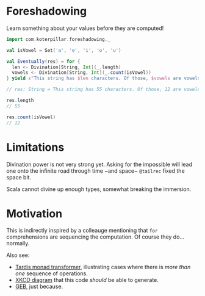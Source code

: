 # Foreshadowing

Learn something about your values before they are computed!

```scala
import com.koterpillar.foreshadowing._

val isVowel = Set('a', 'e', 'i', 'o', 'u')

val Eventually(res) = for {
  len <- Divination[String, Int](_.length)
  vowels <- Divination[String, Int](_.count(isVowel))
} yield s"This string has $len characters. Of those, $vowels are vowels."

// res: String = This string has 55 characters. Of those, 12 are vowels.

res.length
// 55

res.count(isVowel)
// 12
```

# Limitations

Divination power is not very strong yet. Asking for the impossible will lead
one onto the infinite road through time ~and space~ `@tailrec` fixed the space
bit.

Scala cannot divine up enough types, somewhat breaking the immersion.

# Motivation

This is indirectly inspired by a colleauge mentioning that `for`
comprehensions are sequencing the computation. Of course they do... normally.

Also see:

* [Tardis monad transformer](http://hackage.haskell.org/package/tardis),
  illustrating cases where there is _more than one_ sequence of operations.
* [XKCD diagram](https://xkcd.com/688/) that this code _should_ be able to
  generate.
* [GEB](https://en.wikipedia.org/wiki/G%C3%B6del,_Escher,_Bach), just because.
